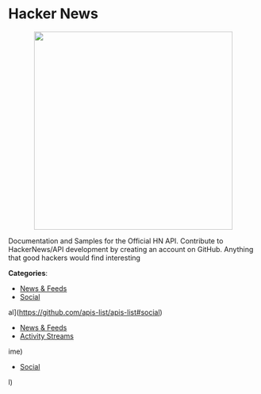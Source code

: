 # Hacker News
<p align="center">
    <img width="400" src="https://raw.githubusercontent.com/apis-list/apis-list/apis/hacker-news/logo_256x256.png" />
</p>

Documentation and Samples for the Official HN API. Contribute to HackerNews/API development by creating an account on GitHub. Anything that good hackers would find interesting



**Categories**:
- [News & Feeds](https://github.com/apis-list/apis-list#news-and-feeds)
- [Social](https://github.com/apis-list/apis-list#social)



al](https://github.com/apis-list/apis-list#social)
- [News & Feeds](https://github.com/apis-list/apis-list#news-and-feeds)
- [Activity Streams](https://github.com/apis-list/apis-list#activity-streams)



ime)
- [Social](https://github.com/apis-list/apis-list#social)



l)



